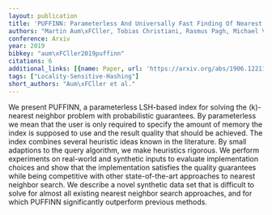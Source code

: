 ```yaml
---
layout: publication
title: 'PUFFINN: Parameterless And Universally Fast Finding Of Nearest Neighbors'
authors: "Martin Aum\xFCller, Tobias Christiani, Rasmus Pagh, Michael Vesterli"
conference: Arxiv
year: 2019
bibkey: "aum\xFCller2019puffinn"
citations: 6
additional_links: [{name: Paper, url: 'https://arxiv.org/abs/1906.12211'}]
tags: ["Locality-Sensitive-Hashing"]
short_authors: "Aum\xFCller et al."
---
```

We present PUFFINN, a parameterless LSH-based index for solving the
\(k\)-nearest neighbor problem with probabilistic guarantees. By parameterless we
mean that the user is only required to specify the amount of memory the index
is supposed to use and the result quality that should be achieved. The index
combines several heuristic ideas known in the literature. By small adaptions to
the query algorithm, we make heuristics rigorous. We perform experiments on
real-world and synthetic inputs to evaluate implementation choices and show
that the implementation satisfies the quality guarantees while being
competitive with other state-of-the-art approaches to nearest neighbor search.
  We describe a novel synthetic data set that is difficult to solve for almost
all existing nearest neighbor search approaches, and for which PUFFINN
significantly outperform previous methods.
